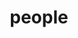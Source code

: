 ---
layout: profiles
permalink: /people/
title: people
description: members of the lab or group
nav: true
nav_order: 6

profiles:
  # if you want to include more than one profile, just replicate the following block
  # and create one content file for each profile inside _pages/
  - align: right
    image: meAndWife.jpg
    content: ning.md
    image_circular: false # crops the image to make it circular
    more_info: >
      <p>My most beautiful </p>
      <p>cleverst</p>
      <p>wife, Ning</p>
---